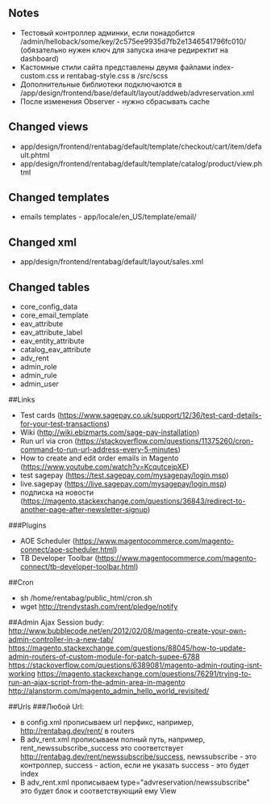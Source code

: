## Notes
- Тестовый контроллер админки, если понадобится /admin/helloback/some/key/2c575ee9935d7fb2e1346541796fc010/ (обязательно нужен ключ для запуска иначе редиректит на dashboard)
- Кастомные стили сайта представлены двумя файлами index-custom.css и rentabag-style.css в /src/scss
- Дополнительные библиотеки подключаются в /app/design/frontend/base/default/layout/addweb/advreservation.xml
- После изменения Observer - нужно сбрасывать cache


## Changed views
- app/design/frontend/rentabag/default/template/checkout/cart/item/default.phtml
- app/design/frontend/rentabag/default/template/catalog/product/view.phtml


## Changed templates
- emails templates - app/locale/en_US/template/email/


## Changed xml
- app/design/frontend/rentabag/default/layout/sales.xml


## Changed tables
- core_config_data
- core_email_template 
- eav_attribute
- eav_attribute_label
- eav_entity_attribute
- catalog_eav_attribute
- adv_rent
- admin_role
- admin_rule
- admin_user

##Links
- Test cards (https://www.sagepay.co.uk/support/12/36/test-card-details-for-your-test-transactions)
- Wiki (http://wiki.ebizmarts.com/sage-pay-installation)
- Run url via cron (https://stackoverflow.com/questions/11375260/cron-command-to-run-url-address-every-5-minutes)
- How to create and edit order emails in Magento (https://www.youtube.com/watch?v=KcqutcejpXE)
- test sagepay (https://test.sagepay.com/mysagepay/login.msp)
- live.sagepay (https://live.sagepay.com/mysagepay/login.msp)
- подписка на новости (https://magento.stackexchange.com/questions/36843/redirect-to-another-page-after-newsletter-signup)

###Plugins
- AOE Scheduler (https://www.magentocommerce.com/magento-connect/aoe-scheduler.html)
- TB Developer Toolbar (https://www.magentocommerce.com/magento-connect/tb-developer-toolbar.html)

##Cron
- sh /home/rentabag/public_html/cron.sh
- wget http://trendystash.com/rent/pledge/notify

##Admin Ajax
Session budy:
http://www.bubblecode.net/en/2012/02/08/magento-create-your-own-admin-controller-in-a-new-tab/
https://magento.stackexchange.com/questions/88045/how-to-update-admin-routers-of-custom-module-for-patch-supee-6788
https://stackoverflow.com/questions/6389081/magento-admin-routing-isnt-working
https://magento.stackexchange.com/questions/76291/trying-to-run-an-ajax-script-from-the-admin-area-in-magento
http://alanstorm.com/magento_admin_hello_world_revisited/


##Urls
###Любой Url: 
- в config.xml прописываем url перфикс, например, http://rentabag.dev/rent/ в routers
- В adv_rent.xml прописываем полный путь, например, rent_newssubscribe_success это соответствует http://rentabag.dev/rent/newssubscribe/success, newssubscribe - это контроллер, success - action, если не указать success - это будет index
- В adv_rent.xml прописываем type="advreservation/newssubscribe" это будет блок и соответствующий ему View 